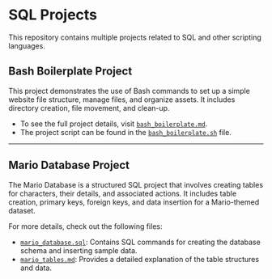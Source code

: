# SQL Projects

This repository contains multiple projects related to SQL and other scripting languages.

## Bash Boilerplate Project

This project demonstrates the use of Bash commands to set up a simple website file structure, manage files, 
and organize assets. It includes directory creation, file movement, and clean-up.

- To see the full project details, visit [`bash_boilerplate.md`](bash_boilerplate/bash_boilerplate.md).
- The project script can be found in the [`bash_boilerplate.sh`](bash_boilerplate/bash_boilerplate.sh) file.

---

## Mario Database Project

The Mario Database is a structured SQL project that involves creating tables for characters, their details, 
and associated actions. It includes table creation, primary keys, foreign keys, and data insertion for a Mario-themed dataset.

For more details, check out the following files:
- [`mario_database.sql`](mario_database/mario_database.sql): Contains SQL commands for creating the database schema and inserting sample data.
- [`mario_tables.md`](mario_database/mario_tables.md): Provides a detailed explanation of the table structures and data.
